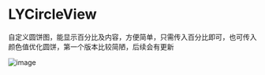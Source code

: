 # LYCircleView
自定义圆饼图，能显示百分比及内容，方便简单，只需传入百分比即可，也可传入颜色值优化圆饼，第一个版本比较简陋，后续会有更新

![image](https://github.com/SingleNight/LYCircleView) 

